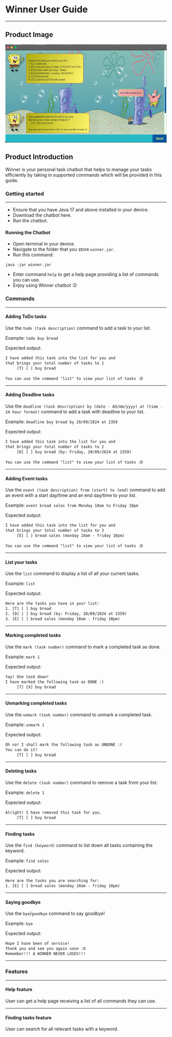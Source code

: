 # Winner User Guide
___
## Product Image
![Product image](Ui.png)

## Product Introduction
Winner is your personal task chatbot that helps to manage your tasks efficiently by taking in supported commands which 
will be provided in this guide.

### Getting started
___
- Ensure that you have Java 17 and above installed in your device.
- Download the chatbot here.
- Run the chatbot.

#### Running the Chatbot
- Open terminal in your device.
- Navigate to the folder that you store `winner.jar`.
- Run this command:
```
java -jar winner.jar
```
- Enter command `help` to get a help page providing a list of commands you can use.
- Enjoy using Winner chatbot :D

### Commands
___
#### Adding ToDo tasks
Use the `todo (task description)` command to add a task to your list.

Example: `todo buy bread`

Expected output:
```
I have added this task into the list for you and 
that brings your total number of tasks to 1
     [T] [ ] buy bread
     
You can use the command "list" to view your list of tasks :D
```
___
#### Adding Deadline tasks
Use the `deadline (task description) by (date - dd/mm/yyyy) at (time - 24 hour format)` command to add a task with 
deadline to your list.

Example: `deadline buy bread by 20/09/2024 at 2359`

Expected output:
```
I have added this task into the list for you and 
that brings your total number of tasks to 2
     [D] [ ] buy bread (by: Friday, 20/09/2024 at 2359)
     
You can use the command "list" to view your list of tasks :D
```
___
#### Adding Event tasks
Use the `event (task description) from (start) to (end)` command to add an event with a start day/time and an end 
day/time to your list.

Example: `event bread sales from Monday 10am to Friday 10pm`

Expected output:
```
I have added this task into the list for you and 
that brings your total number of tasks to 3
     [E] [ ] bread sales (monday 10am - friday 10pm)
     
You can use the command "list" to view your list of tasks :D
```
___
#### List your tasks
Use the `list` command to display a list of all your current tasks.

Example: `list`

Expected output:
```
Here are the tasks you have in your list:
1. [T] [ ] buy bread
2. [D] [ ] buy bread (by: Friday, 20/09/2024 at 2359)
3. [E] [ ] bread sales (monday 10am - friday 10pm)
```
___
#### Marking completed tasks
Use the `mark (task number)` command to mark a completed task as done.

Example: `mark 1`

Expected output:
```
Yay! One task down!
I have marked the following task as DONE :)
     [T] [X] buy bread
```
___
#### Unmarking completed tasks
Use the `unmark (task number)` command to unmark a completed task.

Example: `unmark 1`

Expected output:
```
Oh no! I shall mark the following task as UNDONE :(
You can do it!
     [T] [ ] buy bread
```
___
#### Deleting tasks
Use the `delete (task number)` command to remove a task from your list.

Example: `delete 1`

Expected output:
```
Alright! I have removed this task for you.
     [T] [ ] buy bread
```
___
#### Finding tasks
Use the `find (keyword)` command to list down all tasks containing the keyword.

Example: `find sales`

Expected output:
```
Here are the tasks you are searching for:
1. [E] [ ] bread sales (monday 10am - friday 10pm)
```
___
#### Saying goodbye
Use the `bye`/`goodbye` command to say goodbye!

Example: `bye`

Expected output:
```
Hope I have been of service!
Thank you and see you again soon :D
Remember!!! A WINNER NEVER LOSES!!!
```
___
### Features
___
#### Help feature
User can get a help page receiving a list of all commands they can use.
___
#### Finding tasks feature
User can search for all relevant tasks with a keyword.